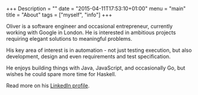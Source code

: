+++
Description = ""
date = "2015-04-11T17:53:10+01:00"
menu = "main"
title = "About"
tags = ["myself", "info"]
+++

Oliver is a software engineer and occasional entrepreneur, currently working with Google in London.
He is interested in ambitious projects requiring elegant solutions to meaningful problems.

His key area of interest is in automation - not just testing execution, but also development, design
and even requirements and test specification.

He enjoys building things with Java, JavaScript, and occasionally Go, but wishes he could spare more
time for Haskell.

Read more on his [LinkedIn profile][linkedin].

[linkedin]: https://au.linkedin.com/in/oliverlade

